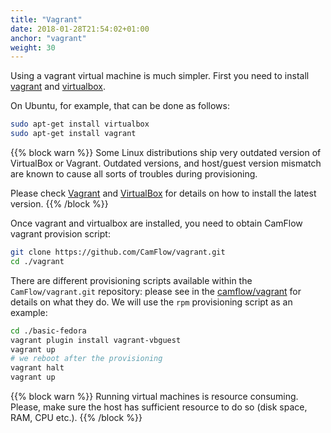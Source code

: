 ```yaml
---
title: "Vagrant"
date: 2018-01-28T21:54:02+01:00
anchor: "vagrant"
weight: 30
---
```


Using a vagrant virtual machine is much simpler. First you need to install [vagrant](https://www.vagrantup.com/docs/installation/) and [virtualbox](https://www.virtualbox.org/manual/ch02.html).

On Ubuntu, for example, that can be done as follows:
``` BASH
sudo apt-get install virtualbox
sudo apt-get install vagrant
```

{{% block warn %}}
Some Linux distributions ship very outdated version of VirtualBox or Vagrant.
Outdated versions, and host/guest version mismatch are known to cause all sorts of troubles during provisioning.

Please check [Vagrant](https://www.vagrantup.com/downloads.html) and [VirtualBox](https://www.virtualbox.org/wiki/Downloads) for details on how to install the latest version.
{{% /block %}}

Once vagrant and virtualbox are installed, you need to obtain CamFlow vagrant provision script:
``` BASH
git clone https://github.com/CamFlow/vagrant.git
cd ./vagrant
```

There are different provisioning scripts available within the `CamFlow/vagrant.git` repository: please see in the [camflow/vagrant](https://github.com/CamFlow/vagrant) for details on what they do. We will use the `rpm` provisioning script as an example:
``` BASH
cd ./basic-fedora
vagrant plugin install vagrant-vbguest
vagrant up
# we reboot after the provisioning
vagrant halt
vagrant up
```


{{% block warn %}}
Running virtual machines is resource consuming. Please, make sure the host has sufficient resource to do so (disk space, RAM, CPU etc.).
{{% /block %}}
